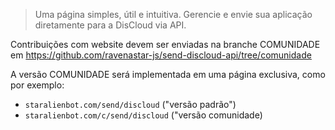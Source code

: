 > Uma página simples, útil e intuitiva. Gerencie e envie sua aplicação diretamente para a DisCloud via API.

Contribuições com website devem ser enviadas na branche COMUNIDADE em https://github.com/ravenastar-js/send-discloud-api/tree/comunidade

A versão COMUNIDADE será implementada em uma página exclusiva, como por exemplo: 
- `staralienbot.com/send/discloud` ("versão padrão")
- `staralienbot.com/c/send/discloud` ("versão comunidade)
